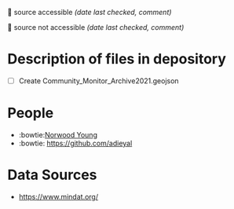 💚 source accessible *(date last checked, comment)*

💩 source not accessible *(date last checked, comment)*


# Description of files in depository
* [ ] Create Community_Monitor_Archive2021.geojson 

# People
- :bowtie:[Norwood Young](https://github.com/j-norwood-young/)
- :bowtie: https://github.com/adieyal

# Data Sources
- https://www.mindat.org/






